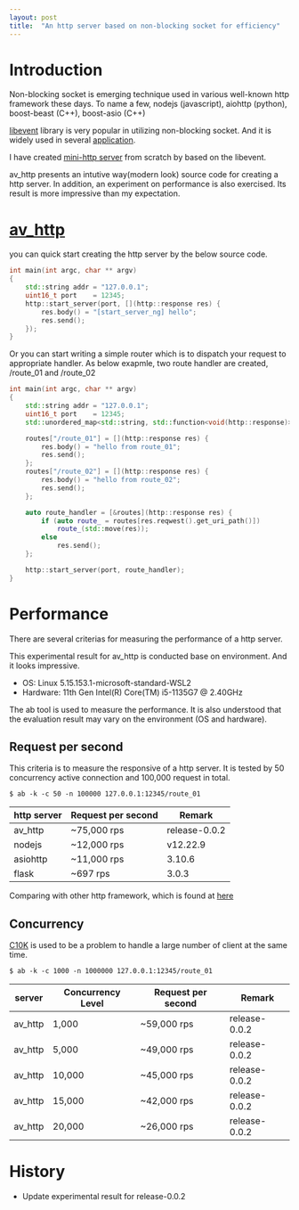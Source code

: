 ```yaml
---
layout: post
title:  "An http server based on non-blocking socket for efficiency"
---
```



# Introduction
Non-blocking socket is emerging technique used in various well-known http framework these days.
To name a few, nodejs (javascript), aiohttp (python), boost-beast (C++), boost-asio (C++)

[libevent](https://https://github.com/libevent/libevent) library is very popular in utilizing non-blocking socket.
And it is widely used in several [application](https://libevent.org/).

I have created [mini-http server](https://github.com/avble/av_http/) from scratch by based on the libevent. 


av_http presents an intutive way(modern look) source code for creating a http server.
In addition, an experiment on performance is also exercised. Its result is more impressive than my expectation.

# [av_http](https://github.com/avble/av_http/)

you can quick start creating the http server by the below source code.

``` cpp
int main(int argc, char ** argv)
{
    std::string addr = "127.0.0.1";
    uint16_t port    = 12345;
    http::start_server(port, [](http::response res) {
        res.body() = "[start_server_ng] hello";
        res.send();
    });
}
```

Or you can start writing a simple router which is to dispatch your request to appropriate handler.
As below exapmle, two route handler are created, /route_01 and /route_02

```cpp
int main(int argc, char ** argv)
{
    std::string addr = "127.0.0.1";
    uint16_t port    = 12345;
    std::unordered_map<std::string, std::function<void(http::response)>> routes;

    routes["/route_01"] = [](http::response res) {
        res.body() = "hello from route_01";
        res.send();
    };
    routes["/route_02"] = [](http::response res) {
        res.body() = "hello from route_02";
        res.send();
    };

    auto route_handler = [&routes](http::response res) {
        if (auto route_ = routes[res.reqwest().get_uri_path()])
            route_(std::move(res));
        else
            res.send();
    };

    http::start_server(port, route_handler);
}

```
# Performance
There are several criterias for measuring the performance of a http server.

This experimental result for av_http is conducted base on environment. And it looks impressive.
* OS: Linux 5.15.153.1-microsoft-standard-WSL2
* Hardware: 11th Gen Intel(R) Core(TM) i5-1135G7 @ 2.40GHz

The ab tool is used to measure the performance. It is also understood that the evaluation result may vary on the environment (OS and hardware). 

## Request per second
This criteria is to measure the responsive of a http server.
It is tested by 50 concurrency active connection and 100,000 request in total.
``` shell
$ ab -k -c 50 -n 100000 127.0.0.1:12345/route_01
```

| http server | Request per second | Remark |
|----|----|---|
| av_http  |      ~75,000 rps      |  release-0.0.2 |
| nodejs   |    ~12,000 rps  | v12.22.9 |
| asiohttp | ~11,000 rps | 3.10.6 |
| flask   | ~697 rps | 3.0.3 |


Comparing with other http framework, which is found at [here](https://github.com/avble/av_http/example/performance)

## Concurrency
[C10K](https://en.wikipedia.org/wiki/C10k_problem) is used to be a problem to handle a large number of client at the same time.


``` shell
$ ab -k -c 1000 -n 1000000 127.0.0.1:12345/route_01
```

|server | Concurrency Level | Request per second | Remark |
|----|----|---|---|
| av_http | 1,000 | ~59,000 rps | release-0.0.2 |
| av_http | 5,000 | ~49,000 rps | release-0.0.2 |
| av_http | 10,000 | ~45,000 rps | release-0.0.2 |
| av_http | 15,000 | ~42,000 rps | release-0.0.2 |
| av_http | 20,000 | ~26,000 rps | release-0.0.2 |

# History
+ Update experimental result for release-0.0.2

